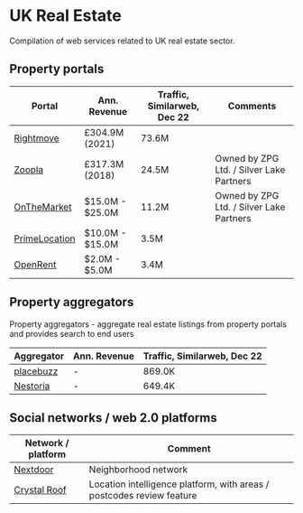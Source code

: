 # UK Real Estate

Compilation of web services related to UK real estate sector.

## Property portals

| Portal                                          | Ann. Revenue      | Traffic, Similarweb, Dec 22 | Comments                                 |
| ----------------------------------------------- | ----------------- | --------------------------- | ---------------------------------------- |
| [Rightmove](https://www.rightmove.co.uk/)       | £304.9M (2021)    | 73.6M                       |
| [Zoopla](https://www.rightmove.co.uk/)          | £317.3M (2018)    | 24.5M                       | Owned by ZPG Ltd. / Silver Lake Partners |
| [OnTheMarket](https://www.onthemarket.com/)     | \$15.0M - \$25.0M | 11.2M                       | Owned by ZPG Ltd. / Silver Lake Partners |
| [PrimeLocation](https://www.primelocation.com/) | \$10.0M - \$15.0M | 3.5M                        |
| [OpenRent](https://www.openrent.co.uk/)         | \$2.0M - \$5.0M   | 3.4M                        |

## Property aggregators

Property aggregators - aggregate real estate listings from property portals and provides search to end users

| Aggregator                              | Ann. Revenue | Traffic, Similarweb, Dec 22 |
| --------------------------------------- | ------------ | --------------------------- |
| [placebuzz](https://www.placebuzz.com/) | -            | 869.0K                      |
| [Nestoria](https://www.nestoria.co.uk/) | -            | 649.4K                      |

## Social networks / web 2.0 platforms

| Network / platform                        | Comment                                                               |
| ----------------------------------------- | --------------------------------------------------------------------- |
| [Nextdoor](https://nextdoor.co.uk/)       | Neighborhood network                                                  |
| [Crystal Roof](https://crystalroof.co.uk/) | Location intelligence platform, with areas / postcodes review feature |
